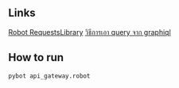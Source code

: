 Links
------
[Robot RequestsLibrary](https://github.com/bulkan/robotframework-requests)
[วิธีการเอา query จาก graphiql](https://stackoverflow.com/questions/42520663/how-send-graphql-query-by-postman)

How to run
------
```
pybot api_gateway.robot
```
